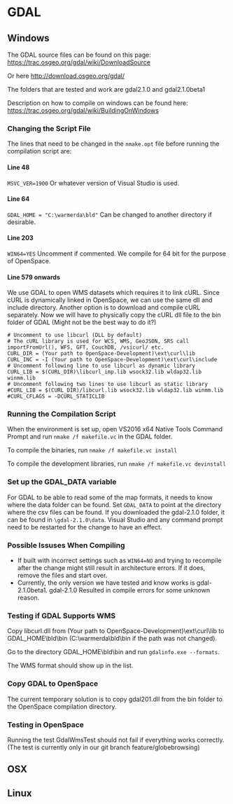# GDAL

## Windows
The GDAL source files can be found on this page:
https://trac.osgeo.org/gdal/wiki/DownloadSource

Or here
http://download.osgeo.org/gdal/

The folders that are tested and work are gdal2.1.0 and gdal2.1.0beta1

Description on how to compile on windows can be found here:
https://trac.osgeo.org/gdal/wiki/BuildingOnWindows

### Changing the Script File

The lines that need to be changed in the `nmake.opt` file before running the compilation script are:

#### Line 48
`MSVC_VER=1900`
Or whatever version of Visual Studio is used.

#### Line 64
`GDAL_HOME = "C:\warmerda\bld"`
Can be changed to another directory if desirable.

#### Line 203
`WIN64=YES`
Uncomment if commented.  We compile for 64 bit for the purpose of OpenSpace.

#### Line 579 onwards
We use GDAL to open WMS datasets which requires it to link cURL.  Since cURL is dynamically linked in OpenSpace, we can use the same dll and include directory.  Another option is to download and compile cURL separately.  Now we will have to physically copy the cURL dll file to the bin folder of GDAL (Might not be the best way to do it?)
```
# Uncomment to use libcurl (DLL by default)
# The cURL library is used for WCS, WMS, GeoJSON, SRS call importFromUrl(), WFS, GFT, CouchDB, /vsicurl/ etc.
CURL_DIR = (Your path to OpenSpace-Development)\ext\curl\lib
CURL_INC = -I (Your path to OpenSpace-Development)\ext\curl\include
# Uncomment following line to use libcurl as dynamic library
CURL_LIB = $(CURL_DIR)\libcurl_imp.lib wsock32.lib wldap32.lib winmm.lib
# Uncomment following two lines to use libcurl as static library
#CURL_LIB = $(CURL_DIR)/libcurl.lib wsock32.lib wldap32.lib winmm.lib
#CURL_CFLAGS = -DCURL_STATICLIB
```

### Running the Compilation Script
When the environment is set up, open VS2016 x64 Native Tools Command Prompt and run
`nmake /f makefile.vc`
in the GDAL folder.

To compile the binaries, run
`nmake /f makefile.vc install`

To compile the development libraries, run
`nmake /f makefile.vc devinstall`

### Set up the GDAL_DATA variable
For GDAL to be able to read some of the map formats, it needs to know where the data folder can be found.  Set `GDAL_DATA` to point at the directory where the csv files can be found.  If you downloaded the gdal-2.1.0 folder, it can be found in `\gdal-2.1.0\data`.  Visual Studio and any command prompt need to be restarted for the change to have an effect.

### Possible Issuses When Compiling
* If built with incorrect settings such as `WIN64=NO` and trying to recompile after the change might still result in architecture errors.  If it does, remove the files and start over.
* Currently, the only version we have tested and know works is gdal-2.1.0beta1.  gdal-2.1.0 Resulted in compile errors for some unknown reason.

### Testing if GDAL Supports WMS
Copy libcurl.dll from (Your path to OpenSpace-Development)\ext\curl\lib to GDAL_HOME\bld\bin (C:\warmerda\bld\bin if the path was not changed).

Go to the directory GDAL_HOME\bld\bin and run `gdalinfo.exe --formats`.

The WMS format should show up in the list.

### Copy GDAL to OpenSpace
The current temporary solution is to copy gdal201.dll from the bin folder to the OpenSpace compilation directory.

### Testing in OpenSpace
Running the test GdalWmsTest should not fail if everything works correctly.
(The test is currently only in our git branch feature/globebrowsing)

## OSX
## Linux
